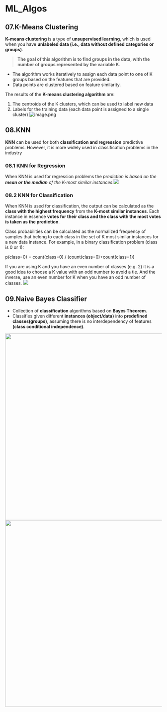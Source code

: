 # ML_Algos

## 07.K-Means Clustering
 
 __K-means clustering__ is a type of __unsupervised learning__, which is used when you have __unlabeled data (i.e., data without defined categories or groups)__. 
> __The goal of this algorithm is to find groups in the data, with the number of groups represented by the variable K__. <br>

- The algorithm works iteratively to assign each data point to one of K groups based on the features that are provided. <br>
- Data points are clustered based on feature similarity.<br>

The results of the __K-means clustering algorithm__ are:
1. The centroids of the K clusters, which can be used to label new data
2. Labels for the training data (each data point is assigned to a single cluster)
![image.png](https://cdn-images-1.medium.com/max/716/1*WkU1q0Cuha2QKU5JnkcZBw.gif)

## 08.KNN
__KNN__ can be used for both __classification and regression__ predictive problems. However, it is more widely used in classification problems in the industry

### 08.1 KNN for Regression
When KNN is used for regression problems the _prediction is based on the __mean or the median__ of the K-most similar instances_.<img src="https://raw.githubusercontent.com/insaid2018/Term-3/master/Images/download%20(2).png" />

### 08.2 KNN for Classification
When KNN is used for classification, the output can be calculated as the __class with the highest frequency__ from the __K-most similar instances__. Each instance in essence __votes for their class and the class with the most votes is taken as the prediction__.

Class probabilities can be calculated as the normalized frequency of samples that belong to each class in the set of K most similar instances for a new data instance. For example, in a binary classification problem (class is 0 or 1):

p(class=0) = count(class=0) / (count(class=0)+count(class=1))

If you are using K and you have an even number of classes (e.g. 2) it is a good idea to choose a K value with an odd number to avoid a tie. And the inverse, use an even number for K when you have an odd number of classes.
<img src="https://raw.githubusercontent.com/insaid2018/Term-3/master/Images/download%20(3).png" />

## 09.Naive Bayes Classifier

- Collection of __classification__ algorithms based on __Bayes Theorem__.
- Classifies given different __instances (object/data)__ into __predefined classes(groups)__, assuming there is no interdependency of features __(class conditional independence)__.
<img src="https://raw.githubusercontent.com/insaid2018/Term-3/master/Images/21.png" width="700" height="600" />
<img src="https://raw.githubusercontent.com/insaid2018/Term-3/master/Images/22.png" width="700" height="600" />
